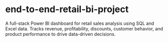 # end-to-end-retail-bi-project
A full-stack Power BI dashboard for retail sales analysis using SQL and Excel data. Tracks revenue, profitability, discounts, customer behavior, and product performance to drive data-driven decisions.
